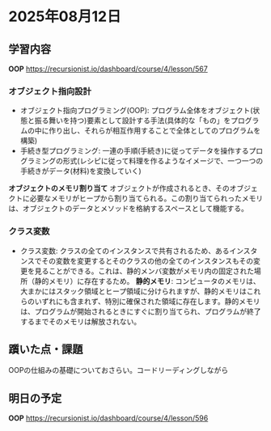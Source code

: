 # 2025年08月12日

## 学習内容
**OOP**
https://recursionist.io/dashboard/course/4/lesson/567

### オブジェクト指向設計
- オブジェクト指向プログラミング(OOP): プログラム全体をオブジェクト(状態と振る舞いを持つ)要素として設計する手法(具体的な「もの」をプログラムの中に作り出し、それらが相互作用することで全体としてのプログラムを構築)
- 手続き型プログラミング: 一連の手順(手続き)に従ってデータを操作するプログラミングの形式(レシピに従って料理を作るようなイメージで、一つ一つの手続きがデータ(材料)を変換していく)

**オブジェクトのメモリ割り当て**
オブジェクトが作成されるとき、そのオブジェクトに必要なメモリがヒープから割り当てられる。この割り当てられったメモリは、オブジェクトのデータとメソッドを格納するスペースとして機能する。

### クラス変数

- クラス変数: クラスの全てのインスタンスで共有されるため、あるインスタンスでその変数を変更するとそのクラスの他の全てのインスタンスもその変更を見ることができる。これは、静的メンバ変数がメモリ内の固定された場所（静的メモリ）に存在するため。
**静的メモリ**: コンピュータのメモリは、大まかにはスタック領域とヒープ領域に分けられますが、静的メモリはこれらのいずれにも含まれず、特別に確保された領域に存在します。静的メモリは、プログラムが開始されるときにすぐに割り当てられ、プログラムが終了するまでそのメモリは解放されない。

## 躓いた点・課題
OOPの仕組みの基礎についておさらい。コードリーディングしながら

## 明日の予定
**OOP**
https://recursionist.io/dashboard/course/4/lesson/596
